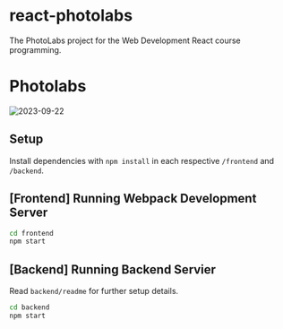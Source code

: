 # react-photolabs
The PhotoLabs project for the Web Development React course programming.

# Photolabs
![2023-09-22](https://github.com/ftennisco/photolabs-starter/assets/121519683/19622662-a669-40b5-a2b9-e4a16de9f34c)


## Setup

Install dependencies with `npm install` in each respective `/frontend` and `/backend`.

## [Frontend] Running Webpack Development Server

```sh
cd frontend
npm start
```

## [Backend] Running Backend Servier

Read `backend/readme` for further setup details.

```sh
cd backend
npm start
```
